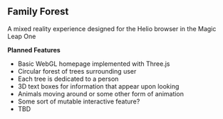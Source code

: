 ## Family Forest
A mixed reality experience designed for the Helio browser in the Magic Leap One

**Planned Features**
* Basic WebGL homepage implemented with Three.js
* Circular forest of trees surrounding user
* Each tree is dedicated to a person
* 3D text boxes for information that appear upon looking
* Animals moving around or some other form of animation
* Some sort of mutable interactive feature?
* TBD